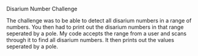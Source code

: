 Disarium Number Challenge

The challenge was to be able to detect all disarium numbers in a range of numbers. You then had to print out the disarium numbers in that range seperated by a pole.
My code accepts the range from a user and scans through it to find all disarium numbers. It then prints out the values seperated by a pole.

